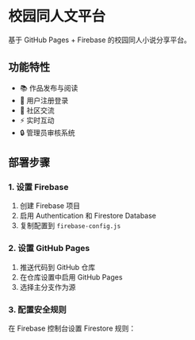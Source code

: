 
# 校园同人文平台

基于 GitHub Pages + Firebase 的校园同人小说分享平台。

## 功能特性
- 📚 作品发布与阅读
- 👥 用户注册登录
- 💬 社区交流
- ⚡ 实时互动
- 🔒 管理员审核系统

## 部署步骤

### 1. 设置 Firebase
1. 创建 Firebase 项目
2. 启用 Authentication 和 Firestore Database
3. 复制配置到 `firebase-config.js`

### 2. 设置 GitHub Pages
1. 推送代码到 GitHub 仓库
2. 在仓库设置中启用 GitHub Pages
3. 选择主分支作为源

### 3. 配置安全规则
在 Firebase 控制台设置 Firestore 规则：

